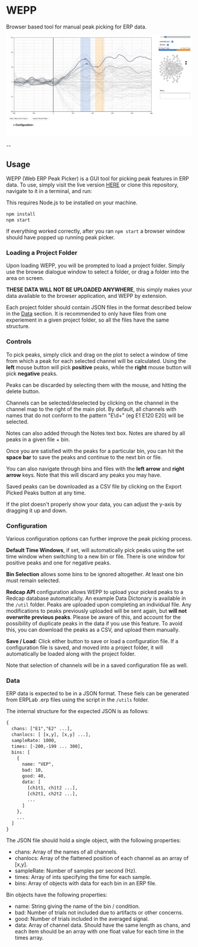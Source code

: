 # WEPP
Browser based tool for manual peak picking for ERP data.

![Screenshot of WEPP](img/WEPP_Screenshot.jpg)

--

## Usage
WEPP (Web ERP Peak Picker) is a GUI tool for picking peak features in ERP data. To use, simply visit the live version [HERE](http://locuscoerule.us/WEPP/) or clone this repository, navigate to it in a terminal, and run:  

This requires Node.js to be installed on your machine.


```
npm install
npm start
```  
If everything worked correctly, after you ran  `npm start` a browser window should have popped up running peak picker. 

### Loading a Project Folder
Upon loading WEPP, you will be prompted to load a project folder. Simply use the browse dialogue window to select a folder, or drag a folder into the area on screen.

__THESE DATA WILL NOT BE UPLOADED ANYWHERE__, this simply makes your data available to the browser application, and WEPP by extension.

Each project folder should contain JSON files in the format described below in the [Data](#data) section. It is recommended to only have files from one experiement in a given project folder, so all the files have the same structure.

### Controls
To pick peaks, simply click and drag on the plot to select a window of time from which a peak for each selected channel will be calculated. Using the __left__ mouse button will pick __positive__ peaks, while the __right__ mouse button will pick __negative__ peaks.

Peaks can be discarded by selecting them with the mouse, and hitting the delete button.

Channels can be selected/deselected by clicking on the channel in the channel map to the right of the main plot. By default, all channels with names that do not conform to the pattern "E\d+" (eg E1 E120 E20) will be selected.

Notes can also added through the Notes text box. Notes are shared by all peaks in a given file + bin.

Once you are satisfied with the peaks for a particular bin, you can hit the __space bar__ to save the peaks and continue to the next bin or file.

You can also navigate through bins and files with the __left arrow__ and __right arrow__ keys. Note that this will discard any peaks you may have.

Saved peaks can be downloaded as a CSV file by clicking on the Export Picked Peaks button at any time.

If the plot doesn't properly show your data, you can adjust the y-axis by dragging it up and down.

### Configuration

Various configuration options can further improve the peak picking process.

__Default Time Windows__, if set, will automatically pick peaks using the set time window when switching to a new bin or file. There is one window for positive peaks and one for negative peaks.

__Bin Selection__ allows some bins to be ignored altogether. At least one bin must remain selected.

__Redcap API__ configuration allows WEPP to upload your picked peaks to a Redcap database automatically. An example Data Dictonary is available in the `/util` folder. Peaks are uploaded upon completing an individual file. Any modifications to peaks previously uploaded will be sent again, but __will not overwrite previous peaks__. Please be aware of this, and account for the possibility of duplicate peaks in the data if you use this feature. To avoid this, you can download the peaks as a CSV, and upload them manually.

__Save / Load__: Click either button to save or load a configuration file. If a configuration file is saved, and moved into a project folder, it will automatically be loaded along with the project folder.

Note that selection of channels will be in a saved  configuration file as well.


### Data

ERP data is expected to be in a JSON format. These fiels can be generated from ERPLab .erp files using the script in the `/utils` folder.

The internal structure for the expected JSON is as follows:

```
{
  chans: ["E1","E2" ...],
  chanlocs: [ [x,y], [x,y] ...],
  sampleRate: 1000,
  times: [-200,-199 ... 300],
  bins: [
  	{
  	  name: "VEP",
  	  bad: 10,
  	  good: 40,
  	  data: [
  	  	[ch1t1, ch1t2 ...],
  	  	[ch2t1, ch2t2 ...],
  	  	...
  	  ]
  	},
  	...
  ]
}
```

The JSON file should hold a single object, with the following properties:  

- chans: Array of the names of all channels.
- chanlocs: Array of the flattened position of each channel as an array of [x,y].
- sampleRate: Number of samples per second (Hz).
- times: Array of ints specifying the time for each sample.
- bins: Array of objects with data for each bin in an ERP file.

Bin objects have the following properties:

- name: String giving the name of the bin / condition.
- bad: Number of trials not included due to artifacts or other concerns.
- good: Number of trials included in the averaged signal.
- data: Array of channel data. Should have the same length as chans, and each item should be an array with one float value for each time in the times array.
